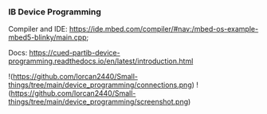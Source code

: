 ### IB Device Programming

Compiler and IDE: https://ide.mbed.com/compiler/#nav:/mbed-os-example-mbed5-blinky/main.cpp;

Docs: https://cued-partib-device-programming.readthedocs.io/en/latest/introduction.html

!(https://github.com/lorcan2440/Small-things/tree/main/device_programming/connections.png)
!(https://github.com/lorcan2440/Small-things/tree/main/device_programming/screenshot.png)
